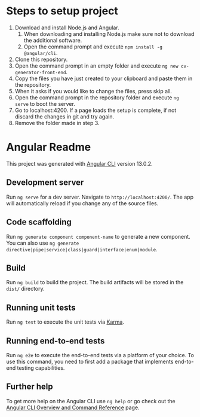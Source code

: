 # Steps to setup project
1. Download and install Node.js and Angular.
    1. When downloading and installing Node.js make sure not to download the additional software.
    2. Open the command prompt and execute ``` npm install -g @angular/cli ```.
2. Clone this repository.
3. Open the command prompt in an empty folder and execute ``` ng new cv-generator-front-end ```.
4. Copy the files you have just created to your clipboard and paste them in the repository.
5. When it asks if you would like to change the files, press skip all.
6. Open the command prompt in the repository folder and execute ``` ng serve ``` to boot the server.
7. Go to localhost:4200. If a page loads the setup is complete, if not discard the changes in git and try again.
8. Remove the folder made in step 3.


# Angular Readme

This project was generated with [Angular CLI](https://github.com/angular/angular-cli) version 13.0.2.

## Development server

Run `ng serve` for a dev server. Navigate to `http://localhost:4200/`. The app will automatically reload if you change any of the source files.

## Code scaffolding

Run `ng generate component component-name` to generate a new component. You can also use `ng generate directive|pipe|service|class|guard|interface|enum|module`.

## Build

Run `ng build` to build the project. The build artifacts will be stored in the `dist/` directory.

## Running unit tests

Run `ng test` to execute the unit tests via [Karma](https://karma-runner.github.io).

## Running end-to-end tests

Run `ng e2e` to execute the end-to-end tests via a platform of your choice. To use this command, you need to first add a package that implements end-to-end testing capabilities.

## Further help

To get more help on the Angular CLI use `ng help` or go check out the [Angular CLI Overview and Command Reference](https://angular.io/cli) page.
